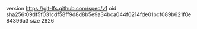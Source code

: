 version https://git-lfs.github.com/spec/v1
oid sha256:09df5f031cdf58ff9d8d8b5e9a34bca044f0214fde01bcf089b621f0e84396a3
size 2826

